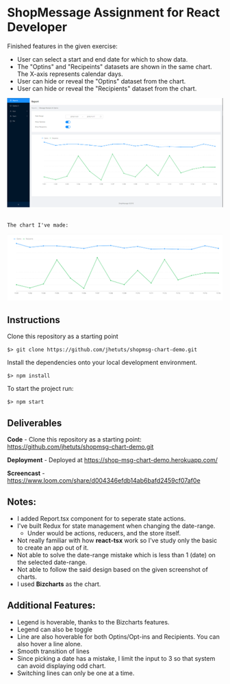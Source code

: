 ShopMessage Assignment for React Developer
==========================================
Finished features in the given exercise:
- User can select a start and end date for which to show data.
- The "Optins" and "Recipeints" datasets are shown in the same chart. The X-axis represents calendar days.
- User can hide or reveal the "Optins" dataset from the chart.
- User can hide or reveal the "Recipients" dataset from the chart.

![screenshot](./public/screenshot.png)
```

The chart I've made:
```
![screenshot](./public/chart.png)

Instructions
------------
Clone this repository as a starting point
```
$> git clone https://github.com/jhetuts/shopmsg-chart-demo.git
```

Install the dependencies onto your local development environment.

```
$> npm install
```

To start the project run:
```
$> npm start
```


Deliverables
------------
**Code** - Clone this repository as a starting point: https://github.com/jhetuts/shopmsg-chart-demo.git

**Deployment** - Deployed at https://shop-msg-chart-demo.herokuapp.com/

**Screencast** - https://www.loom.com/share/d004346efdb14ab6bafd2459cf07af0e


Notes:
------------
- I added Report.tsx component for to seperate state actions.
- I've built Redux for state management when changing the date-range.
  - Under would be actions, reducers, and the store itself.
- Not really familiar with how **react-tsx** work so I've study only the basic to create an app out of it.
- Not able to solve the date-range mistake which is less than 1 (date) on the selected date-range.
- Not able to follow the said design based on the given screenshot of charts.
- I used **Bizcharts** as the chart.

Additional Features:
------------
- Legend is hoverable, thanks to the Bizcharts features.
- Legend can also be toggle
- Line are also hoverable for both Optins/Opt-ins and Recipients. You can also hover a line alone.
- Smooth transition of lines
- Since picking a date has a mistake, I limit the input to 3 so that system can avoid displaying odd chart.
- Switching lines can only be one at a time.